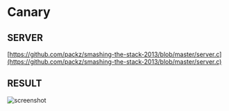 # Canary

## SERVER
[https://github.com/packz/smashing-the-stack-2013/blob/master/server.c](https://github.com/packz/smashing-the-stack-2013/blob/master/server.c)

## RESULT
![screenshot](https://user-images.githubusercontent.com/16120472/31799137-0e6de55a-b541-11e7-84d4-721a1ac3ab5a.png)
